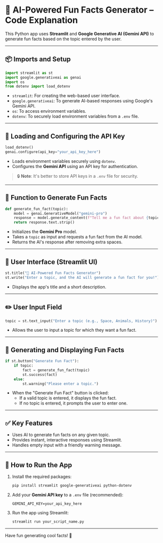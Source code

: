 # 🎉 AI-Powered Fun Facts Generator – Code Explanation

This Python app uses **Streamlit** and **Google Generative AI (Gemini API)** to generate fun facts based on the topic entered by the user.

---

## 📦 **Imports and Setup**

```python
import streamlit as st
import google.generativeai as genai
import os
from dotenv import load_dotenv
```

- `streamlit`: For creating the web-based user interface.
- `google.generativeai`: To generate AI-based responses using Google's Gemini API.
- `os`: To access environment variables.
- `dotenv`: To securely load environment variables from a `.env` file.

---

## 🔑 **Loading and Configuring the API Key**

```python
load_dotenv()
genai.configure(api_key="your_api_key_here")
```

- Loads environment variables securely using `dotenv`.
- Configures the **Gemini API** using an API key for authentication.

> 🔒 **Note**: It's better to store API keys in a `.env` file for security.

---

## 🧠 **Function to Generate Fun Facts**

```python
def generate_fun_fact(topic):
    model = genai.GenerativeModel("gemini-pro")
    response = model.generate_content(f"Tell me a fun fact about {topic}.")
    return response.text.strip()
```

- Initializes the **Gemini Pro** model.
- Takes a `topic` as input and requests a fun fact from the AI model.
- Returns the AI's response after removing extra spaces.

---

## 🎨 **User Interface (Streamlit UI)**

```python
st.title("🎉 AI-Powered Fun Facts Generator")
st.write("Enter a topic, and the AI will generate a fun fact for you!")
```

- Displays the app's title and a short description.

---

## ✏️ **User Input Field**

```python
topic = st.text_input("Enter a topic (e.g., Space, Animals, History)")
```

- Allows the user to input a topic for which they want a fun fact.

---

## 🚀 **Generating and Displaying Fun Facts**

```python
if st.button("Generate Fun Fact"):
    if topic:
        fact = generate_fun_fact(topic)
        st.success(fact)
    else:
        st.warning("Please enter a topic.")
```

- When the "Generate Fun Fact" button is clicked:
  - If a valid topic is entered, it displays the fun fact.
  - If no topic is entered, it prompts the user to enter one.

---

## ✅ **Key Features**

- Uses AI to generate fun facts on any given topic.
- Provides instant, interactive responses using Streamlit.
- Handles empty input with a friendly warning message.

---

## 🚀 **How to Run the App**

1. Install the required packages:
   ```bash
   pip install streamlit google-generativeai python-dotenv
   ```
2. Add your **Gemini API key** to a `.env` file (recommended):
   ```
   GEMINI_API_KEY=your_api_key_here
   ```
3. Run the app using Streamlit:
   ```bash
   streamlit run your_script_name.py
   ```

---

Have fun generating cool facts! 🎊
